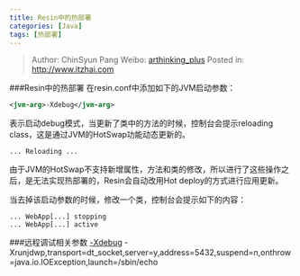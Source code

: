 ```yaml
---
title: Resin中的热部署
categories: [Java]
tags: [热部署]
---
```


> Author: ChinSyun Pang
> Weibo: [arthinking_plus](http://weibo.com/arthinkingplus)
> Posted in: http://www.itzhai.com

###Resin中的热部署
在resin.conf中添加如下的JVM启动参数：

```xml
<jvm-arg>-Xdebug</jvm-arg>
```

表示启动debug模式，当更新了类中的方法的时候，控制台会提示reloading class，这是通过JVM的HotSwap功能动态更新的。

```
... Reloading ...
``` 

由于JVM的HotSwap不支持新增属性，方法和类的修改，所以进行了这些操作之后，是无法实现热部署的，Resin会自动改用Hot deploy的方式进行应用更新。

当去掉该启动参数的时候，修改一个类，控制台会提示如下的内容：

```
... WebApp[...] stopping
... WebApp[...] active
```

###远程调试相关参数
[-Xdebug](http://itindex.net/detail/46971-java-%E8%B0%83%E8%AF%95 "Xdebug") -Xrunjdwp,transport=dt_socket,server=y,address=5432,suspend=n,onthrow=java.io.IOException,launch=/sbin/echo

